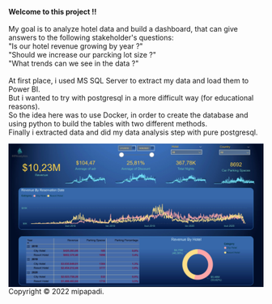 **Welcome to this project !!**
<br>  
My goal is to analyze hotel data and build a dashboard, that can give answers to the following stakeholder's questions:  
"Is our hotel revenue growing by year ?"  
"Should we increase our parcking lot size ?"  
"What trends can we see in the data ?"  
<br>
At first place, i used MS SQL Server to extract my data and load them to Power BI.  
But i wanted to try with postgresql in a more difficult way (for educational reasons).  
So the idea here was to use Docker, in order to create the database and using python to build the tables
with two different methods.  
Finally i extracted data and did my data analysis step with pure postgresql.

<img src="Hotel Dashboard.jpg"
     alt="Hotel Dashboard"
     style="float: left; margin-right: 10px;" />


Copyright © 2022 mipapadi.